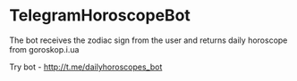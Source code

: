 # TelegramHoroscopeBot 
The bot receives the zodiac sign from the user and returns daily horoscope from goroskop.i.ua

Try bot - http://t.me/dailyhoroscopes_bot
